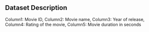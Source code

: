 ## Dataset Description 
Column1: Movie ID, 
Column2: Movie name, 
Column3: Year of release, 
Column4: Rating of the movie, 
Column5: Movie duration in seconds
